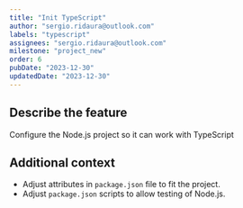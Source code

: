 ```yaml
---
title: "Init TypeScript"
author: "sergio.ridaura@outlook.com"
labels: "typescript"
assignees: "sergio.ridaura@outlook.com"
milestone: "project_new"
order: 6
pubDate: "2023-12-30"
updatedDate: "2023-12-30"
---
```


## Describe the feature

Configure the Node.js project so it can work with TypeScript

## Additional context

- Adjust attributes in `package.json` file to fit the project.
- Adjust `package.json` scripts to allow testing of Node.js.
